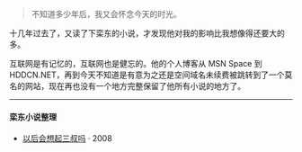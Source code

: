 > 不知道多少年后，我又会怀念今天的时光。  


十几年过去了，又读了下栾东的小说，才发现他对我的影响比我想像得还要大的多。

互联网是有记忆的，互联网也是健忘的。他的个人博客从 MSN Space 到 HDDCN.NET，再到今天不知道是有意为之还是空间域名未续费被跳转到了一个莫名的网站，现在再也没有一个地方完整保留了他所有小说的地方了。

---

#### 栾东小说整理

- [以后会想起三叔吗][1] · 2008 

[1]: /_includes/article/2019-04-25-3rd-uncle